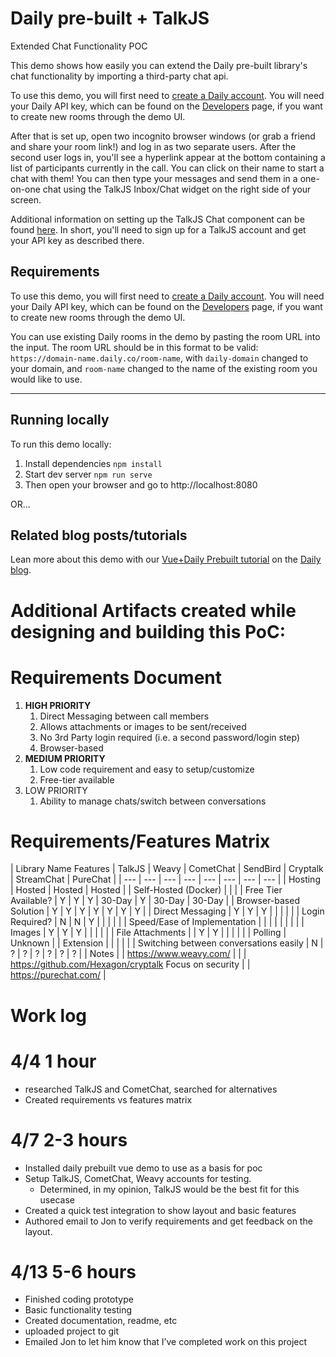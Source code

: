 # Daily pre-built + TalkJS

Extended Chat Functionality POC

This demo shows how easily you can extend the Daily pre-built library's chat functionality by importing a third-party chat api.

To use this demo, you will first need to [create a Daily account](https://dashboard.daily.co/signup). You will need your Daily API key, which can be found on the [Developers](https://dashboard.daily.co/developers) page, if you want to create new rooms through the demo UI.

After that is set up, open two incognito browser windows (or grab a friend and share your room link!) and log in as two separate users. After the second user logs in, you'll see a hyperlink appear at the bottom containing a list of participants currently in the call. You can click on their name to start a chat with them! You can then type your messages and send them in a one-on-one chat using the TalkJS Inbox/Chat widget on the right side of your screen.

Additional information on setting up the TalkJS Chat component can be found [here](https://talkjs.com/docs/Getting_Started/). In short, you'll need to sign up for a TalkJS account and get your API key as described there.

## Requirements

To use this demo, you will first need to [create a Daily account](https://dashboard.daily.co/signup). You will need your Daily API key, which can be found on the [Developers](https://dashboard.daily.co/developers) page, if you want to create new rooms through the demo UI.

You can use existing Daily rooms in the demo by pasting the room URL into the input. The room URL should be in this format to be valid: `https://domain-name.daily.co/room-name`, with `daily-domain` changed to your domain, and `room-name` changed to the name of the existing room you would like to use.

---

## Running locally

To run this demo locally:

1. Install dependencies `npm install`
2. Start dev server `npm run serve`
3. Then open your browser and go to http://localhost:8080

OR...

## Related blog posts/tutorials

Lean more about this demo with our [Vue+Daily Prebuilt tutorial](https://www.daily.co/blog/build-a-video-chat-app-with-vue-and-daily-prebuilt/) on the [Daily blog](https://www.daily.co/blog/).

# Additional Artifacts created while designing and building this PoC:

# Requirements Document

1. **HIGH PRIORITY**
   1. Direct Messaging between call members
   2. Allows attachments or images to be sent/received
   3. No 3rd Party login required (i.e. a second password/login step)
   4. Browser-based
2. **MEDIUM PRIORITY**
   1. Low code requirement and easy to setup/customize
   2. Free-tier available
3. LOW PRIORITY
   1. Ability to manage chats/switch between conversations

# Requirements/Features Matrix

| Library Name
Features | TalkJS | Weavy | CometChat | SendBird | Cryptalk | StreamChat | PureChat |
| --- | --- | --- | --- | --- | --- | --- | --- |
| Hosting | Hosted | Hosted | Hosted | | Self-Hosted (Docker) | | |
| Free Tier Available? | Y | Y | Y | 30-Day | Y | 30-Day | 30-Day |
| Browser-based Solution | Y | Y | Y | Y | Y | Y | Y |
| Direct Messaging | Y | Y | Y | | | | |
| Login Required? | N | N | Y | | | | |
| Speed/Ease of Implementation | | | | | | | |
| Images | Y | Y | Y | | | | |
| File Attachments | | Y | Y | | | | |
| Polling | Unknown | | Extension | | | | |
| Switching between conversations easily | N | ? | ? | ? | ? | ? | ? |
| Notes | | https://www.weavy.com/ | | | https://github.com/Hexagon/cryptalk
Focus on security | | https://purechat.com/ |

# Work log

# 4/4 1 hour

- researched TalkJS and CometChat, searched for alternatives
- Created requirements vs features matrix

# 4/7 2-3 hours

- Installed daily prebuilt vue demo to use as a basis for poc
- Setup TalkJS, CometChat, Weavy accounts for testing.
  - Determined, in my opinion, TalkJS would be the best fit for this usecase
- Created a quick test integration to show layout and basic features
- Authored email to Jon to verify requirements and get feedback on the layout.

# 4/13 5-6 hours

- Finished coding prototype
- Basic functionality testing
- Created documentation, readme, etc
- uploaded project to git
- Emailed Jon to let him know that I’ve completed work on this project
